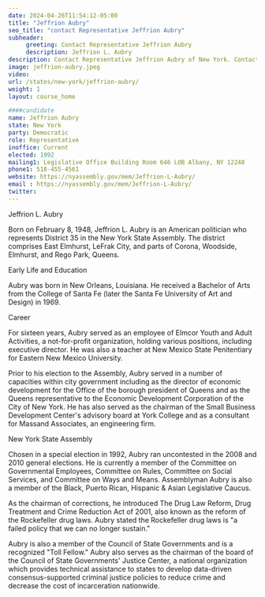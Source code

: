 ```yaml
---
date: 2024-04-26T11:54:12-05:00
title: "Jeffrion Aubry"
seo_title: "contact Representative Jeffrion Aubry"
subheader:
     greeting: Contact Representative Jeffrion Aubry
     description: Jeffrion L. Aubry
description: Contact Representative Jeffrion Aubry of New York. Contact information for Jeffrion Aubry includes email address, phone number, and mailing address.
image: jeffrion-aubry.jpeg
video:
url: /states/new-york/jeffrion-aubry/
weight: 1
layout: course_home

####candidate
name: Jeffrion Aubry
state: New York
party: Democratic
role: Representative
inoffice: Current
elected: 1992
mailing1: Legislative Office Building Room 646 LOB Albany, NY 12248
phone1: 518-455-4561
website: https://nyassembly.gov/mem/Jeffrion-L-Aubry/
email : https://nyassembly.gov/mem/Jeffrion-L-Aubry/
twitter:
---
```

Jeffrion L. Aubry

Born on February 8, 1948, Jeffrion L. Aubry is an American politician who represents District 35 in the New York State Assembly. The district comprises East Elmhurst, LeFrak City, and parts of Corona, Woodside, Elmhurst, and Rego Park, Queens.

Early Life and Education

Aubry was born in New Orleans, Louisiana. He received a Bachelor of Arts from the College of Santa Fe (later the Santa Fe University of Art and Design) in 1969.

Career

For sixteen years, Aubry served as an employee of Elmcor Youth and Adult Activities, a not-for-profit organization, holding various positions, including executive director. He was also a teacher at New Mexico State Penitentiary for Eastern New Mexico University.

Prior to his election to the Assembly, Aubry served in a number of capacities within city government including as the director of economic development for the Office of the borough president of Queens and as the Queens representative to the Economic Development Corporation of the City of New York. He has also served as the chairman of the Small Business Development Center's advisory board at York College and as a consultant for Massand Associates, an engineering firm.

New York State Assembly

Chosen in a special election in 1992, Aubry ran uncontested in the 2008 and 2010 general elections. He is currently a member of the Committee on Governmental Employees, Committee on Rules, Committee on Social Services, and Committee on Ways and Means. Assemblyman Aubry is also a member of the Black, Puerto Rican, Hispanic & Asian Legislative Caucus.

As the chairman of corrections, he introduced The Drug Law Reform, Drug Treatment and Crime Reduction Act of 2001, also known as the reform of the Rockefeller drug laws. Aubry stated the Rockefeller drug laws is "a failed policy that we can no longer sustain."

Aubry is also a member of the Council of State Governments and is a recognized "Toll Fellow." Aubry also serves as the chairman of the board of the Council of State Governments' Justice Center, a national organization which provides technical assistance to states to develop data-driven consensus-supported criminal justice policies to reduce crime and decrease the cost of incarceration nationwide.
